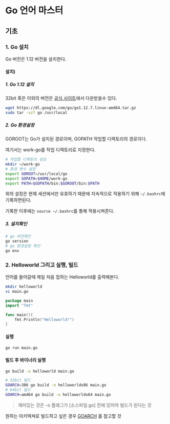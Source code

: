 # Go 언어 마스터

## 기초

### 1. Go 설치

Go 버전은 1.12 버전을 설치한다.

#### 설치)

##### 1. Go 1.12 설치

32bit 혹은 이외의 버전은 [공식 사이트](https://golang.org/dl/)에서 다운받을수 있다.

```bash
wget https://dl.google.com/go/go1.12.7.linux-amd64.tar.gz
sudo tar -xzf go /usr/local
```

##### 2. Go 환경설정

GOROOT는 Go가 설치된 경로이며, GOPATH 작업할 디렉토리의 경로이다.

여기서는 work-go를 작업 디렉토리로 지정한다.

```bash
# 작업할 디렉토리 생성
mkdir ~/work-go
# 환경 변수 설정
export GOROOT=/usr/local/go
export GOPATH=$HOME/work-go
export PATH=$GOPATH/bin:$GOROOT/bin:$PATH
```

위의 설정은 현재 세션에서만 유효하기 때문에 지속적으로 적용하기 위해 `~/.bashrc`에 기록하면된다.

기록한 이후에는 `source ~/.bashrc`를 통해 적용시켜준다.

##### 3. 설치확인

```bash
# go 버전확인
go version
# go 환경설정 확인
go env
```

### 2. Helloworld 그리고 실행, 빌드

언어를 들어갈때 제일 처음 접하는 Helloworld를 출력해본다.

``` bash
mkdir helloworld
vi main.go
```

``` go
package main
import "fmt"

func main(){
    fmt.Println("Helloworld!")
}
```

#### 실행

``` bash
go run main.go
```

#### 빌드 후 바이너리 실행

``` bash
go build -o helloworld main.go

# 32bit 빌드
GOARCH=386 go build -o helloworldx86 main.go
# 64bit 빌드
GOARCH=amd64 go build -o helloworldx64 main.go
```

> 재미있는 것은 -o 플래그가 [소스파일.go] 전에 있어야 빌드가 된다는 것

원하는 아키텍쳐로 빌드하고 싶은 경우 [GOARCH](https://gist.github.com/asukakenji/f15ba7e588ac42795f421b48b8aede63) 를 참고할 것